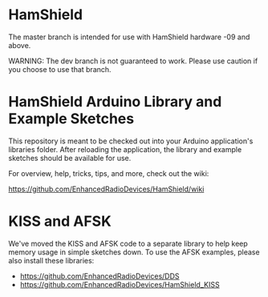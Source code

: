 # HamShield

The master branch is intended for use with HamShield hardware -09 and above.

WARNING: The dev branch is not guaranteed to work. Please use caution if you choose to use that branch. 

# HamShield Arduino Library and Example Sketches

This repository is meant to be checked out into your Arduino application's libraries folder. After reloading the application, the library and example sketches should be available for use.

For overview, help, tricks, tips, and more, check out the wiki: 

https://github.com/EnhancedRadioDevices/HamShield/wiki

# KISS and AFSK

We've moved the KISS and AFSK code to a separate library to help keep memory usage in simple sketches down. To use the AFSK examples, please also install these libraries:

- https://github.com/EnhancedRadioDevices/DDS
- https://github.com/EnhancedRadioDevices/HamShield_KISS

